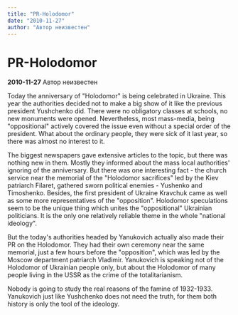 ```yaml
---
title: "PR-Holodomor"
date: "2010-11-27"
author: "Автор неизвестен"
---
```


# PR-Holodomor

**2010-11-27** Автор неизвестен

Today the anniversary of "Holodomor" is being celebrated in Ukraine. This year the authorities decided not to make a big show of it like the previous president Yushchenko did. There were no obligatory classes at schools, no new monuments were opened. Nevertheless, most mass-media, being "oppositional" actively covered the issue even without a special order of the president. What about the ordinary people, they were sick of it last year, so there was almost no interest to it.

The biggest newspapers gave extensive articles to the topic, but there was nothing new in them. Mostly they informed about the mass local authorities' ignoring of the anniversary. But there was one interesting fact - the church service near the memorial of the "Holodomor sacrifices" led by the Kiev patriarch Filaret, gathered sworn political enemies - Yushenko and Timoshenko. Besides, the first president of Ukraine Kravchuk came as well as some more representatives of the "opposition". Holodomor speculations seem to be the unique thing which unites the "oppositional" Ukrainian politicians. It is the only one relatively reliable theme in the whole "national ideology".

But the today's authorities headed by Yanukovich actually also made their PR on the Holodomor. They had their own ceremony near the same memorial, just a few hours before the "opposition", which was led by the Moscow department patriarch Vladimir. Yanukovich is speaking not of the Holodomor of Ukrainian people only, but about the Holodomor of many people living in the USSR as the crime of the totalitarianism.

Nobody is going to study the real reasons of the famine of 1932-1933. Yanukovich just like Yushchenko does not need the truth, for them both history is only the tool of the ideology.